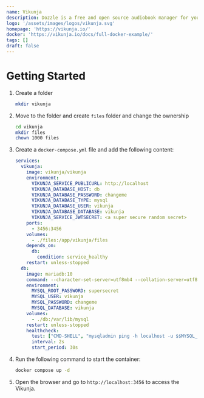 ```yaml
---
name: Vikunja
description: Dozzle is a free and open source audiobook manager for your Mac, Windows, and Linux.
logo: '/assets/images/logos/vikunja.svg'
homepage: 'https://vikunja.io/'
docker: 'https://vikunja.io/docs/full-docker-example/'
tags: []
draft: false
---
```


# Getting Started

1. Create a folder
    ```bash
    mkdir vikunja
    ```
2. Move to the folder and create `files` folder and change the ownership
    ```bash
    cd vikunja
    mkdir files
    chown 1000 files
    ```
3. Create a `docker-compose.yml` file and add the following content:
    ```yaml
    services: 
      vikunja:
        image: vikunja/vikunja
        environment:
          VIKUNJA_SERVICE_PUBLICURL: http://localhost
          VIKUNJA_DATABASE_HOST: db
          VIKUNJA_DATABASE_PASSWORD: changeme
          VIKUNJA_DATABASE_TYPE: mysql
          VIKUNJA_DATABASE_USER: vikunja
          VIKUNJA_DATABASE_DATABASE: vikunja
          VIKUNJA_SERVICE_JWTSECRET: <a super secure random secret>
        ports:
          - 3456:3456
        volumes:
          - ./files:/app/vikunja/files
        depends_on:
          db:
            condition: service_healthy
        restart: unless-stopped
      db:
        image: mariadb:10
        command: --character-set-server=utf8mb4 --collation-server=utf8mb4_unicode_ci
        environment:
          MYSQL_ROOT_PASSWORD: supersecret
          MYSQL_USER: vikunja
          MYSQL_PASSWORD: changeme
          MYSQL_DATABASE: vikunja
        volumes:
          - ./db:/var/lib/mysql
        restart: unless-stopped
        healthcheck:
          test: ["CMD-SHELL", "mysqladmin ping -h localhost -u $$MYSQL_USER --password=$$MYSQL_PASSWORD"]
          interval: 2s
          start_period: 30s
    ```
4. Run the following command to start the container:
    ```bash
    docker compose up -d
    ```
5. Open the browser and go to `http://localhost:3456` to access the Vikunja.